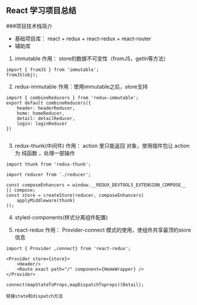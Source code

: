 ## React 学习项目总结
###项目技术栈简介
- 基础项目库： react + redux + react-redux + react-router
- 辅助库
1. immutable
作用： store的数据不可变性（fromJS，getIn等方法）

```
import { fromJS } from 'immutable';
fromJS(obj);

```

2. redux-immutable
作用：使用immutable之后，store支持

```
import { combineReducers } from 'redux-immutable';
export default combineReducers({
    header: headerReducer,
    home: homeReducer,
    detail: detailReducer,
    login: loginReducer
})


```

3. redux-thunk(中间件)
作用：  action 里只能返回 对象，使用插件包让 action 为 纯函数 ，处理一部操作

```
import thunk from 'redux-thunk';

import reducer from './reducer';

const composeEnhancers = window.__REDUX_DEVTOOLS_EXTENSION_COMPOSE__ || compose;
const store = createStore(reducer, composeEnhancers(
    applyMiddleware(thunk)
));

```

4. styled-components(样式分离组件配置)


5. react-redux
作用： Provider-connect 模式的使用，使组件共享最顶的store信息

```
import { Provider ,connect} from 'react-redux';

<Provider store={store}>
    <Header/>
    <Route exact path="/" component={HomeWrapper} />
</Provider>

connect(mapStateToProps,mapDispatchToprops)(Detail); 
 
链接state和dispatch方法
```

